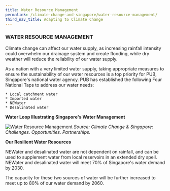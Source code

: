 ```yaml
---
title: Water Resource Management
permalink: /climate-change-and-singapore/water-resource-management/
third_nav_title: Adapting to Climate Change
---
```


### WATER RESOURCE MANAGEMENT

Climate change can affect our water supply, as increasing rainfall intensity could overwhelm our drainage system and create flooding, while dry weather will reduce the reliability of our water supply.

As a nation with a very limited water supply, taking appropriate measures to ensure the sustainability of our water resources is a top priority for PUB, Singapore's national water agency. PUB has established the following Four National Taps to address our water needs:

    * Local catchment water
    * Imported water
    * NEWater
    * Desalinated water

**Water Loop Illustrating Singapore's Water Management**

![Water Resource Management](https://www.nccs.gov.sg/images/default-source/default-album/water-loop-illustrating-singapores-water-management.jpg "Water Resource Management")
*Source: Climate Change & Singapore: Challenges. Opportunities. Partnerships.*

**Our Resilient Water Resources**

NEWater and desalinated water are not dependent on rainfall, and can be used to supplement water from local reservoirs in an extended dry spell. NEWater and desalinated water will meet 70% of Singapore's water demand by 2030.

The capacity for these two sources of water will be further increased to meet up to 80% of our water demand by 2060.

    
